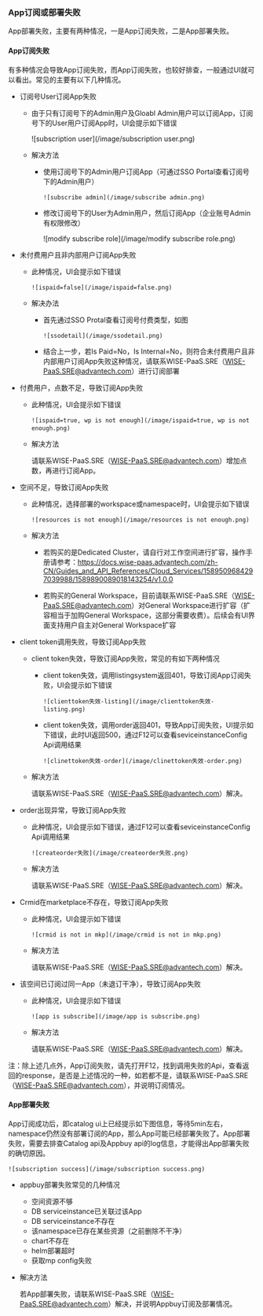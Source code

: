 ### App订阅或部署失败

App部署失败，主要有两种情况，一是App订阅失败，二是App部署失败。

#### App订阅失败  

有多种情况会导致App订阅失败，而App订阅失败，也较好排查，一般通过UI就可以看出。常见的主要有以下几种情况。

- 订阅号User订阅App失败  

    - 由于只有订阅号下的Admin用户及Gloabl Admin用户可以订阅App，订阅号下的User用户订阅App时，UI会提示如下错误
        
          
         ![subscription user](/image/subscription user.png)

    - 解决方法

      - 使用订阅号下的Admin用户订阅App（可通过SSO Portal查看订阅号下的Admin用户）

            ![subscribe admin](/image/subscribe admin.png)

      - 修改订阅号下的User为Admin用户，然后订阅App（企业账号Admin有权限修改）

        ![modify subscribe role](/image/modify subscribe role.png)

- 未付费用户且非内部用户订阅App失败

    - 此种情况，UI会提示如下错误

          ![ispaid=false](/image/ispaid=false.png)

    - 解决办法

      - 首先通过SSO Protal查看订阅号付费类型，如图

            ![ssodetail](/image/ssodetail.png)

      - 结合上一步，若Is Paid=No，Is Internal=No，则符合未付费用户且非内部用户订阅App失败这种情况，请联系WISE-PaaS.SRE（WISE-PaaS.SRE@advantech.com）进行订阅部署

- 付费用户，点数不足，导致订阅App失败

    - 此种情况，UI会提示如下错误

          ![ispaid=true, wp is not enough](/image/ispaid=true, wp is not enough.png)

    - 解决方法

        请联系WISE-PaaS.SRE（WISE-PaaS.SRE@advantech.com）增加点数，再进行订阅App。

- 空间不足，导致订阅App失败  

    - 此种情况，选择部署的workspace或namespace时，UI会提示如下错误

          ![resources is not enough](/image/resources is not enough.png)

    - 解决方法

      - 若购买的是Dedicated Cluster，请自行对工作空间进行扩容，操作手册请参考：https://docs.wise-paas.advantech.com/zh-CN/Guides_and_API_References/Cloud_Services/1589509684297039988/1589890089018143254/v1.0.0   

      - 若购买的General Workspace，目前请联系WISE-PaaS.SRE（WISE-PaaS.SRE@advantech.com）对General Workspace进行扩容（扩容相当于加购General Workspace，这部分需要收费）。后续会有UI界面支持用户自主对General Workspace扩容

- client token调用失败，导致订阅App失败  

    - client token失效，导致订阅App失败，常见的有如下两种情况

      - client token失效，调用listingsystem返回401，导致订阅App订阅失败，UI会提示如下错误

            ![clienttoken失效-listing](/image/clienttoken失效-listing.png)

      - client token失效，调用order返回401，导致App订阅失败，UI提示如下错误，此时UI返回500，通过F12可以查看seviceinstanceConfig Api调用结果

            ![clinettoken失效-order](/image/clinettoken失效-order.png)

    - 解决方法

        请联系WISE-PaaS.SRE（WISE-PaaS.SRE@advantech.com）解决。

- order出现异常，导致订阅App失败

    - 此种情况，UI会提示如下错误，通过F12可以查看seviceinstanceConfig Api调用结果

          ![createorder失败](/image/createorder失败.png)

    - 解决方法

        请联系WISE-PaaS.SRE（WISE-PaaS.SRE@advantech.com）解决。

- Crmid在marketplace不存在，导致订阅App失败

    - 此种情况，UI会提示如下错误

          ![crmid is not in mkp](/image/crmid is not in mkp.png)

    - 解决方法

        请联系WISE-PaaS.SRE（WISE-PaaS.SRE@advantech.com）解决。

- 该空间已订阅过同一App（未退订干净），导致订阅App失败

    - 此种情况，UI会提示如下错误

          ![app is subscribe](/image/app is subscribe.png)

    - 解决方法

        请联系WISE-PaaS.SRE（WISE-PaaS.SRE@advantech.com）解决。

注：除上述几点外，App订阅失败，请先打开F12，找到调用失败的Api，查看返回的response，是否是上述情况的一种，如若都不是，请联系WISE-PaaS.SRE（WISE-PaaS.SRE@advantech.com），并说明订阅情况。

#### App部署失败

App订阅成功后，即catalog ui上已经提示如下图信息，等待5min左右，namespace仍然没有部署订阅的App，那么App可能已经部署失败了。App部署失败，需要去排查Catalog api及Appbuy api的log信息，才能得出App部署失败的确切原因。

    ![subscription success](/image/subscription success.png)

- appbuy部署失败常见的几种情况
  - 空间资源不够
  - DB serviceinstance已关联过该App
  - DB serviceinstance不存在
  - 该namespace已存在某些资源（之前删除不干净）
  - chart不存在
  - helm部署超时
  - 获取mp config失败

- 解决方法

  若App部署失败，请联系WISE-PaaS.SRE（WISE-PaaS.SRE@advantech.com）解决，并说明Appbuy订阅及部署情况。


